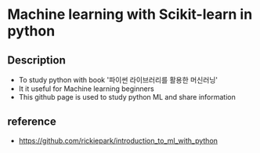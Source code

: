 # Machine learning with Scikit-learn in python

## Description
* To study python with book '파이썬 라이브러리를 활용한 머신러닝'
* It it useful for Machine learning beginners 
* This github page is used to study python ML and share information

## reference 
* https://github.com/rickiepark/introduction_to_ml_with_python

